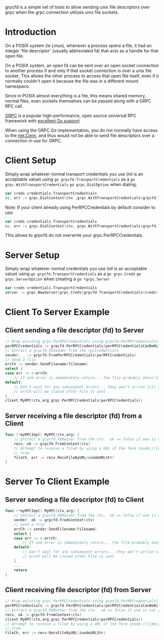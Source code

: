 grpcfd is a simple set of tools to allow sending unix file descriptors over grpc when the grpc connection utilizes unix file sockets.

# Introduction

On a POSIX system (ie Linux), whenever a process opens a file, it had an integer 'file descriptor' (usually abbreviated fd) that acts
as a handle for that open file.

On a POSIX system, an open fd can be sent *over* an open socket connection to another process if and only if that socket connection
is over a unix file socket.  This allows the other process to access that open file itself, even if it normally couldn't *open* it because
the file was in a different mount namespace.

Since in POSIX almost everything is a file, this means shared memory, normal files, even sockets themselves can be passed along with a GRPC RPC call.

[GRPC](https://grpc.io/) is a popular high-performance, open source universal RPC framework with [excellent Go support](https://godoc.org/google.golang.org/grpc)

When using the GRPC Go implementation, you do not normally have access to the [net.Conn](https://golang.org/pkg/net/#Conn), and thus would not be able to
send file descriptors over a connection in use for GRPC.

# Client Setup

Simply wrap whatever normal transport credentials you use (nil is an acceptable value) using
```go grpcfd.TransportCredentials``` as a ```go grpc.WithTransportCredentials``` ```go grpc.DialOption``` when dialing:

```go
var creds credentials.TransportCredentials
cc, err := grpc.DialContext(ctx ,grpc.WithTransportCredentials(grpcfd.TransportCredentials(creds)))
```

Note: If your client already using PerRPCCredentials by default consider to use:

```go
var creds credentials.TransportCredentials
cc, err := grpc.DialContext(ctx, grpc.WithTransportCredentials(grpcfd.TransportCredentials(creds)), grpcfd.WithChainStreamInterceptor(), grpcfd.WithChainUnaryInterceptor())
```
This allows to grpcfd do not overwrite your grpc.PerRPCCredentials.


# Server Setup
Simply wrap whatever normal credentials you use (nil is an acceptable value) using
```go grpcfd.TransportCredentials``` as a ```go grpc.Creds``` ```go grpc.ServerOption``` when creating a ```go *grpc.Server```

```go
var creds credentials.TransportCredentials
server := grpc.NewServer(grpc.Creds(grpcfd.TransportCredentials(creds))
```

# Client To Server Example

## Client sending a file descriptor (fd) to Server

```go
// Wrap existing grpc.PerRPCCredentials using grpcfd.PerRPCredentials(...)
perRPCCredentials := grpcfd.PerRPCCredentials(perRPCCredentialsCanBeNilHere)
// Extract a grpcfd.FDSender from the rpcCredentials
sender, _ := grpcfd.FromPerRPCCredentials(perRPCCredentials)
// Send a file
errCh := sender.SendFilename(filename)
select {
case err := <-errCh:
    // If and error is immediately return... the file probably doesn't exist, handle that immediately
default:
    // Don't wait for any subsequent errors... they won't arrive till after we've sent the GRPC message
    // errCh will be closed after File is sent
}
client.MyRPC(ctx,arg,grpc.PerRPCCredentials(perRPCCredentials))
```

## Server receiving a file descriptor (fd) from a Client

```go
func (*myRPCImpl) MyRPC(ctx,arg) {
    // Extract a grpcfd.FDRecver from the ctx.  ok == false if one is not available
    recv, ok := grpcfd.FromContext(ctx)
    // Attempt to receive a filed by using a URL of the form inode://{{dev}}/{{ino}} where dev and ino are the values
    // from 
    fileCh, err := recv.RecvFileByURL(inodeURLStr)
}
```

# Server To Client Example

## Server sending a file descriptor (fd) to Client
```go
func (*myRPCImpl) MyRPC(ctx,arg) {
    // Extract a grpcfd.FDRecver from the ctx.  ok == false if one is not available
    sender, ok := grpcfd.FromContext(ctx)
    // Send a file 
    errCh := sender.SendFilename(filename)
    select {
    case err := <-errCh:
        // If and error is immediately return... the file probably doesn't exist, handle that immediately
    default:
        // Don't wait for any subsequent errors... they won't arrive till after we've sent the GRPC message
        // errCh will be closed after File is sent
    }
    ...
    return
}
```

## Client receiving file descriptor (fd) from Server
```go
// Wrap existing grpc.PerRPCCredentials using grpcfd.PerRPCredentials(...)
perRPCCredentials := grpcfd.PerRPCCredentials(perRPCCredentialsCanBeNilHere)
// Extract a grpcfd.FDRecver from the ctx.  ok == false if one is not available
recv, ok := grpcfd.FromContext(ctx)
client.MyRPC(ctx,arg,grpc.PerRPCCredentials(perRPCCredentials))
// Attempt to receive a filed by using a URL of the form inode://{{dev}}/{{ino}} where dev and ino are the values
// from 
fileCh, err := recv.RecvFileByURL(inodeURLStr)
```
